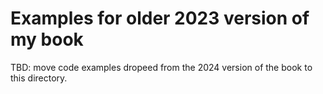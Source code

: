 # Examples for older 2023 version of my book

TBD: move code examples dropeed from the 2024 version of the book to this directory.
